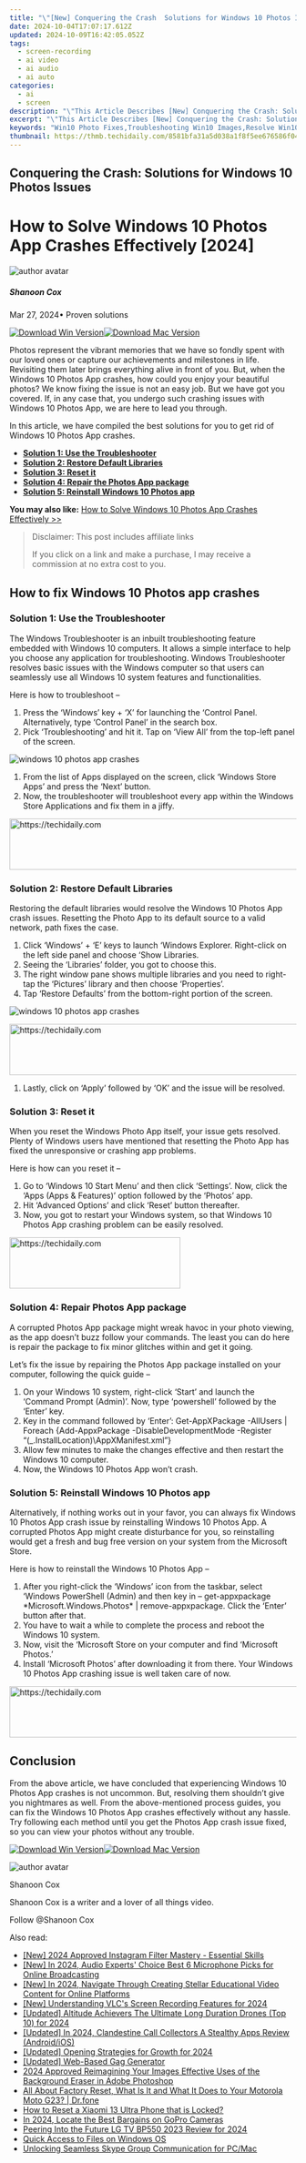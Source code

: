 ```yaml
---
title: "\"[New] Conquering the Crash  Solutions for Windows 10 Photos Issues for 2024\""
date: 2024-10-04T17:07:17.612Z
updated: 2024-10-09T16:42:05.052Z
tags: 
  - screen-recording
  - ai video
  - ai audio
  - ai auto
categories: 
  - ai
  - screen
description: "\"This Article Describes [New] Conquering the Crash: Solutions for Windows 10 Photos Issues for 2024\""
excerpt: "\"This Article Describes [New] Conquering the Crash: Solutions for Windows 10 Photos Issues for 2024\""
keywords: "Win10 Photo Fixes,Troubleshooting Win10 Images,Resolve Win10 Photo Crash,Fix Windows 10 Photos Errors,Win10 Image Glitch Solutions,Overcoming Win10 Photo Issues,Tackling Win10 Photos Problems"
thumbnail: https://thmb.techidaily.com/8581bfa31a5d038a1f8f5ee676586f0437981f1b9f6527b07717a27989fe2446.jpg
---
```


## Conquering the Crash: Solutions for Windows 10 Photos Issues

# How to Solve Windows 10 Photos App Crashes Effectively \[2024\]

![author avatar](https://images.wondershare.com/filmora/article-images/shannon-cox.jpg)

##### Shanoon Cox

 Mar 27, 2024• Proven solutions

[![Download Win Version](https://images.wondershare.com/filmora/guide/download-btn-win.jpg)](https://tools.techidaily.com/wondershare/filmora/download/)[![Download Mac Version](https://images.wondershare.com/filmora/guide/download-btn-mac.jpg)](https://tools.techidaily.com/wondershare/filmora/download/)

Photos represent the vibrant memories that we have so fondly spent with our loved ones or capture our achievements and milestones in life. Revisiting them later brings everything alive in front of you. But, when the Windows 10 Photos App crashes, how could you enjoy your beautiful photos? We know fixing the issue is not an easy job. But we have got you covered. If, in any case that, you undergo such crashing issues with Windows 10 Photos App, we are here to lead you through.

In this article, we have compiled the best solutions for you to get rid of Windows 10 Photos App crashes.

* [**Solution 1: Use the Troubleshooter**](#part1)
* [**Solution 2: Restore Default Libraries**](#part2)
* [**Solution 3: Reset it**](#part3)
* [**Solution 4: Repair the Photos App package**](#part4)
* [**Solution 5: Reinstall Windows 10 Photos app**](#part5)

**You may also like:** [How to Solve Windows 10 Photos App Crashes Effectively >>](https://tools.techidaily.com/wondershare/filmora/download/)

>  Disclaimer: This post includes affiliate links
>
>  If you click on a link and make a purchase, I may receive a commission at no extra cost to you.
>

## How to fix Windows 10 Photos app crashes

### Solution 1: Use the Troubleshooter

The Windows Troubleshooter is an inbuilt troubleshooting feature embedded with Windows 10 computers. It allows a simple interface to help you choose any application for troubleshooting. Windows Troubleshooter resolves basic issues with the Windows computer so that users can seamlessly use all Windows 10 system features and functionalities.

Here is how to troubleshoot –

   1. Press the ‘Windows’ key + ‘X’ for launching the ‘Control Panel. Alternatively, type ‘Control Panel’ in the search box.
   2. Pick ‘Troubleshooting’ and hit it. Tap on ‘View All’ from the top-left panel of the screen.

![windows 10 photos app crashes](https://images.wondershare.com/filmora/article-images/Troubleshooter.jpg)

1. From the list of Apps displayed on the screen, click ‘Windows Store Apps’ and press the ‘Next’ button.
2. Now, the troubleshooter will troubleshoot every app within the Windows Store Applications and fix them in a jiffy.

<!-- affiliate ads begin -->
<a href="https://aligracehair.sjv.io/c/5597632/1997662/19272" target="_top" id="1997662">
  <img src="//a.impactradius-go.com/display-ad/19272-1997662" border="0" alt="https://techidaily.com" width="728" height="90"/>
</a>
<img height="0" width="0" src="https://aligracehair.sjv.io/i/5597632/1997662/19272" style="position:absolute;visibility:hidden;" border="0" />
<!-- affiliate ads end -->

### Solution 2: Restore Default Libraries

Restoring the default libraries would resolve the Windows 10 Photos App crash issues. Resetting the Photo App to its default source to a valid network, path fixes the case.

   1. Click ‘Windows’ + ‘E’ keys to launch ‘Windows Explorer. Right-click on the left side panel and choose ‘Show Libraries.
   2. Seeing the ‘Libraries’ folder, you got to choose this.
   3. The right window pane shows multiple libraries and you need to right-tap the ‘Pictures’ library and then choose ‘Properties’.
   4. Tap ‘Restore Defaults’ from the bottom-right portion of the screen.

![windows 10 photos app crashes](https://images.wondershare.com/filmora/article-images/windows-10-photos-app-crashes-restore.jpg)

<!-- affiliate ads begin -->
<a href="https://ephamedtechinc.pxf.io/c/5597632/2137220/26400" target="_top" id="2137220">
  <img src="//a.impactradius-go.com/display-ad/26400-2137220" border="0" alt="https://techidaily.com" width="728" height="90"/>
</a>
<img height="0" width="0" src="https://ephamedtechinc.pxf.io/i/5597632/2137220/26400" style="position:absolute;visibility:hidden;" border="0" />
<!-- affiliate ads end -->

1. Lastly, click on ‘Apply’ followed by ‘OK’ and the issue will be resolved.

### Solution 3: Reset it

When you reset the Windows Photo App itself, your issue gets resolved. Plenty of Windows users have mentioned that resetting the Photo App has fixed the unresponsive or crashing app problems.

Here is how can you reset it –

1. Go to ‘Windows 10 Start Menu’ and then click ‘Settings’. Now, click the ‘Apps (Apps & Features)’ option followed by the ‘Photos’ app.
2. Hit ‘Advanced Options’ and click ‘Reset’ button thereafter.
3. Now, you got to restart your Windows system, so that Windows 10 Photos App crashing problem can be easily resolved.

<!-- affiliate ads begin -->
<a href="https://aligracehair.sjv.io/c/5597632/1918698/19272" target="_top" id="1918698">
  <img src="//a.impactradius-go.com/display-ad/19272-1918698" border="0" alt="https://techidaily.com" width="300" height="90"/>
</a>
<img height="0" width="0" src="https://aligracehair.sjv.io/i/5597632/1918698/19272" style="position:absolute;visibility:hidden;" border="0" />
<!-- affiliate ads end -->

### Solution 4: Repair Photos App package

A corrupted Photos App package might wreak havoc in your photo viewing, as the app doesn’t buzz follow your commands. The least you can do here is repair the package to fix minor glitches within and get it going.

Let’s fix the issue by repairing the Photos App package installed on your computer, following the quick guide –

1. On your Windows 10 system, right-click ‘Start’ and launch the ‘Command Prompt (Admin)’. Now, type ‘powershell’ followed by the ‘Enter’ key.
2. Key in the command followed by ‘Enter’: Get-AppXPackage -AllUsers | Foreach {Add-AppxPackage -DisableDevelopmentMode -Register “$($\_.InstallLocation)\\AppXManifest.xml”}
3. Allow few minutes to make the changes effective and then restart the Windows 10 computer.
4. Now, the Windows 10 Photos App won’t crash.

### Solution 5: Reinstall Windows 10 Photos app

Alternatively, if nothing works out in your favor, you can always fix Windows 10 Photos App crash issue by reinstalling Windows 10 Photos App. A corrupted Photos App might create disturbance for you, so reinstalling would get a fresh and bug free version on your system from the Microsoft Store.

Here is how to reinstall the Windows 10 Photos App –

1. After you right-click the ‘Windows’ icon from the taskbar, select ‘Windows PowerShell (Admin) and then key in – get-appxpackage \*Microsoft.Windows.Photos\* | remove-appxpackage. Click the ‘Enter’ button after that.
1. You have to wait a while to complete the process and reboot the Windows 10 system.
2. Now, visit the ‘Microsoft Store on your computer and find ‘Microsoft Photos.’
3. Install ‘Microsoft Photos’ after downloading it from there. Your Windows 10 Photos App crashing issue is well taken care of now.

<!-- affiliate ads begin -->
<a href="https://aligracehair.sjv.io/c/5597632/2006919/19272" target="_top" id="2006919">
  <img src="//a.impactradius-go.com/display-ad/19272-2006919" border="0" alt="https://techidaily.com" width="728" height="90"/>
</a>
<img height="0" width="0" src="https://aligracehair.sjv.io/i/5597632/2006919/19272" style="position:absolute;visibility:hidden;" border="0" />
<!-- affiliate ads end -->

## Conclusion

From the above article, we have concluded that experiencing Windows 10 Photos App crashes is not uncommon. But, resolving them shouldn’t give you nightmares as well. From the above-mentioned process guides, you can fix the Windows 10 Photos App crashes effectively without any hassle. Try following each method until you get the Photos App crash issue fixed, so you can view your photos without any trouble.

[![Download Win Version](https://images.wondershare.com/filmora/guide/download-btn-win.jpg)](https://tools.techidaily.com/wondershare/filmora/download/)[![Download Mac Version](https://images.wondershare.com/filmora/guide/download-btn-mac.jpg)](https://tools.techidaily.com/wondershare/filmora/download/)

![author avatar](https://images.wondershare.com/filmora/article-images/shannon-cox.jpg)

Shanoon Cox

Shanoon Cox is a writer and a lover of all things video.

Follow @Shanoon Cox


<ins class="adsbygoogle"
     style="display:block"
     data-ad-format="autorelaxed"
     data-ad-client="ca-pub-7571918770474297"
     data-ad-slot="1223367746"></ins>



<ins class="adsbygoogle"
     style="display:block"
     data-ad-client="ca-pub-7571918770474297"
     data-ad-slot="8358498916"
     data-ad-format="auto"
     data-full-width-responsive="true"></ins>


<span class="atpl-alsoreadstyle">Also read:</span>
<div><ul>
<li><a href="https://instagram-video-recordings.techidaily.com/new-2024-approved-instagram-filter-mastery-essential-skills/"><u>[New] 2024 Approved Instagram Filter Mastery - Essential Skills</u></a></li>
<li><a href="https://fox-helps.techidaily.com/new-in-2024-audio-experts-choice-best-6-microphone-picks-for-online-broadcasting/"><u>[New] In 2024, Audio Experts' Choice Best 6 Microphone Picks for Online Broadcasting</u></a></li>
<li><a href="https://youtube-tips.techidaily.com/n-2024-navigate-through-creating-stellar-educational-video-content-for-online-platforms/"><u>[New] In 2024, Navigate Through Creating Stellar Educational Video Content for Online Platforms</u></a></li>
<li><a href="https://on-screen-recording.techidaily.com/new-understanding-vlcs-screen-recording-features-for-2024/"><u>[New] Understanding VLC's Screen Recording Features for 2024</u></a></li>
<li><a href="https://fox-helps.techidaily.com/updated-altitude-achievers-the-ultimate-long-duration-drones-top-10-for-2024/"><u>[Updated] Altitude Achievers The Ultimate Long Duration Drones (Top 10) for 2024</u></a></li>
<li><a href="https://screen-recording.techidaily.com/updated-in-2024-clandestine-call-collectors-a-stealthy-apps-review-androidios/"><u>[Updated] In 2024, Clandestine Call Collectors A Stealthy Apps Review (Android/iOS)</u></a></li>
<li><a href="https://fox-helps.techidaily.com/updated-opening-strategies-for-growth-for-2024/"><u>[Updated] Opening Strategies for Growth for 2024</u></a></li>
<li><a href="https://fox-helps.techidaily.com/updated-web-based-gag-generator/"><u>[Updated] Web-Based Gag Generator</u></a></li>
<li><a href="https://fox-info.techidaily.com/2024-approved-reimagining-your-images-effective-uses-of-the-background-eraser-in-adobe-photoshop/"><u>2024 Approved Reimagining Your Images Effective Uses of the Background Eraser in Adobe Photoshop</u></a></li>
<li><a href="https://phone-solutions.techidaily.com/all-about-factory-reset-what-is-it-and-what-it-does-to-your-motorola-moto-g23-drfone-by-drfone-reset-android-reset-android/"><u>All About Factory Reset, What Is It and What It Does to Your Motorola Moto G23? | Dr.fone</u></a></li>
<li><a href="https://unlock-android.techidaily.com/how-to-reset-a-xiaomi-13-ultra-phone-that-is-locked-by-drfone-android/"><u>How to Reset a Xiaomi 13 Ultra Phone that is Locked?</u></a></li>
<li><a href="https://fox-helps.techidaily.com/in-2024-locate-the-best-bargains-on-gopro-cameras/"><u>In 2024, Locate the Best Bargains on GoPro Cameras</u></a></li>
<li><a href="https://fox-helps.techidaily.com/peering-into-the-future-lg-tv-bp550-2023-review-for-2024/"><u>Peering Into the Future LG TV BP550 2023 Review for 2024</u></a></li>
<li><a href="https://fox-helps.techidaily.com/quick-access-to-files-on-windows-os/"><u>Quick Access to Files on Windows OS</u></a></li>
<li><a href="https://on-screen-recording.techidaily.com/unlocking-seamless-skype-group-communication-for-pcmac/"><u>Unlocking Seamless Skype Group Communication for PC/Mac</u></a></li>
</ul></div>

